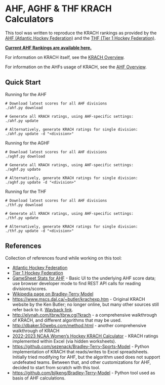 # AHF, AGHF & THF KRACH Calculators

This tool was written to reproduce the KRACH rankings as provided by the [AHF (Atlantic Hockey Federation)](https://atlantichockeyfederation.com/) and the [THF (Tier 1 Hockey Federation)](https://tier1hockeyfederation.com/).

**[Current AHF Rankings are available here.](results/readme.md)**

For information on KRACH itself, see the [KRACH Overview](docs/krach.md).

For information on the AHFs usage of KRACH, see the [AHF Overview](docs/ahf.md).

## Quick Start
Running for the AHF
```
# Download latest scores for all AHF divisions
./ahf.py download

# Generate all KRACH ratings, using AHF-specific settings:
./ahf.py update

# Alternatively, generate KRACH ratings for single division:
./ahf.py update -d "<division>"
```
Running for the AGHF
```
# Download latest scores for all AHF divisions
./aghf.py download

# Generate all KRACH ratings, using AHF-specific settings:
./aghf.py update

# Alternatively, generate KRACH ratings for single division:
./aghf.py update -d "<division>"
```
Running for the THF
```
# Download latest scores for all AHF divisions
./thf.py download

# Generate all KRACH ratings, using AHF-specific settings:
./thf.py update

# Alternatively, generate KRACH ratings for single division:
./thf.py update -d "<division>"
```

## References

Collection of references found while working on this tool:
* [Atlantic Hockey Federation](https://atlantichockeyfederation.com/)
* [Tier 1 Hockey Federation](https://tier1hockeyfederation.com/)
* [GameSheet Stats for AHF](https://gamesheetstats.com/seasons/1654/scores) - Basic UI to the underlying AHF score data; use browser developer mode to find REST API calls for reading divisions/scores.
* [Wikipedia page on Bradley-Terry Model](https://en.wikipedia.org/wiki/Bradley%E2%80%93Terry_model)
* https://www.mscs.dal.ca/~butler/krachexp.htm - Original KRACH website by the Ken Butler; no longer online, but many other sources still refer back to it. [Wayback link](https://web.archive.org/web/20100217160456/http://www.mscs.dal.ca/~butler/krachexp.htm).
* http://elynah.com/tbrw/tbrw.cgi?krach - a comprehensive walkthrough of KRACH, and different algorithms that may be used.
* http://dbaker.50webs.com/method.html - another comprehensive walkthrough of KRACH
* [2022-2023 NCAA Women’s Hockey KRACH Calculator](https://www.bcinterruption.com/boston-college-bc-eagles-mens-womens-hockey-ranking-calculators/23433182/2022-2023-ncaa-womens-hockey-krach-calculator) - KRACH ratings implemented within Excel (via hidden worksheets).
* https://github.com/sezenack/Bradley-Terry-Sports-Model - Python implementation of KRACH that reads/writes to Excel spreadsheets. Initially tried modifying for AHF, but the algorithm used does not support undefeated teams. Between that, and other customizations for AHF, decided to start from scratch with this tool.
* https://github.com/bjlkeng/Bradley-Terry-Model - Python tool used as basis of AHF calculations.

